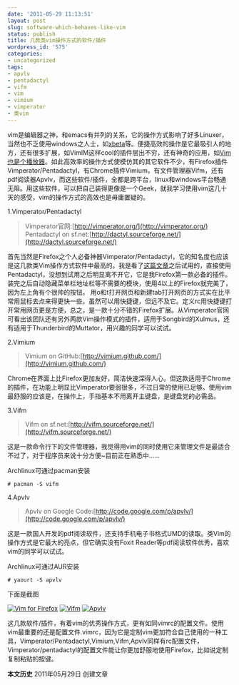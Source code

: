 ```yaml
---
date: '2011-05-29 11:13:51'
layout: post
slug: software-which-behaves-like-vim
status: publish
title: 几款类vim操作方式的软件/插件
wordpress_id: '575'
categories:
- uncategorized
tags:
- apvlv
- pentadactyl
- vifm
- vim
- vimium
- vimperator
- 类vim
---
```


vim是编辑器之神，和emacs有并列的关系，它的操作方式影响了好多Linuxer，当然也不乏使用windows之人士，如[xbeta](http://xbeta.info)等。便捷高效的操作是它最吸引人的地方，还有很多扩展，如VimIM这样cool的插件层出不穷，还有神奇的应用，如[Vim也是个播放器](http://qixinglu.com/archives/vim_is_ascii_player)。如此高效率的操作方式使模仿其的其它软件不少，有Firefox插件Vimperator/Pentadactyl，有Chrome插件Vimium，有文件管理器Vifm，还有pdf阅读器Apvlv，而这些软件/插件，全都是跨平台，linux和windows平台畅通无阻。用这些软件，可以把自己装得更像是一个Geek，就我学习使用vim这几十天的感受，vim的操作方式的高效也是毋庸置疑的。

1.Vimperator/Pentadactyl



> Vimperator官网:[http://vimperator.org/](http://vimperator.org/)
Pentadactyl on sf.net:[http://dactyl.sourceforge.net/](http://dactyl.sourceforge.net/)



首先当然是Firefox之个人必备神器Vimperator/Pentadactyl，它的知名度也应该是这几款类Vim操作方式软件中最高的。我是看了[这篇文章](http://xbeta.info/vimperator.htm)之后试用的，直接使用Pentadactyl，没想到试用之后明显离不开它，它是我Firefox第一款必备的插件。装完之后自动隐藏菜单栏地址栏等不需要的模块，使用4以上的Firefox就完美了，因为左上角有个很帅的按钮。
用o和t打开网页和新建tab打开网页的方式实在比平常用鼠标去点来得更快一些，虽然可以用快捷键，但远不及它。定义rc用快捷键打开常用网页更是方便，总之，是一款十分不错的Firefox扩展。从Vimperator官网可看出该团队还有另外两款Vim操作模式的插件，适用于Songbird的Xulmus，还有适用于Thunderbird的Muttator，用兴趣的同学可以试试。

2.Vimium



> Vimium on GitHub:[http://vimium.github.com/](http://vimium.github.com/)



Chrome在界面上比Firefox更加友好，简洁快速深得人心。但这款适用于Chrome的插件，在功能上明显比Vimperator要弱很多，不过日常的使用已足够。使用vim最舒服的应该是，在操作上，手指基本不用离开主键盘，是键盘党的必需品。

3.Vifm



> Vifm on sf.net:[http://vifm.sourceforge.net/](http://vifm.sourceforge.net/)



这是一款命令行下的文件管理器，我觉得用vim的同时使用它来管理文件是最适合不过了，对于程序员来说十分方便~目前正在熟悉中……

Archlinux可通过pacman安装

    
    # pacman -S vifm



4.Apvlv



> Apvlv on Google Code:[http://code.google.com/p/apvlv/](http://code.google.com/p/apvlv/)



这是一款国人开发的pdf阅读软件，还支持手机电子书格式UMD的读取。类Vim的操作方式是它最大的亮点，但它确实没有Foxit Reader等pdf阅读软件优秀，喜欢vim的同学可以试试。

Archlinux可通过AUR安装

    
    # yaourt -S apvlv



下面是截图

[![Vim for Firefox](http://i951.photobucket.com/albums/ad353/Fooleap/Blog/Fooleap/vim-for-firefox.png)](http://i951.photobucket.com/albums/ad353/Fooleap/Blog/Fooleap/vim-for-firefox.png) [![Vifm](http://i951.photobucket.com/albums/ad353/Fooleap/Blog/Fooleap/vifm.png)](http://i951.photobucket.com/albums/ad353/Fooleap/Blog/Fooleap/vifm.png) [![Apvlv](http://i951.photobucket.com/albums/ad353/Fooleap/Blog/Fooleap/apvlv.png)](http://i951.photobucket.com/albums/ad353/Fooleap/Blog/Fooleap/apvlv.png)

这几款软件/插件，有着vim的优秀操作方式，更有如同vimrc的配置文件。使用vim最重要的还是配置文件.vimrc，因为它是定制vim更加符合自己使用的一种工具，Vimperator/Pentadactyl,Vimium,Vifm,Apvlv同样有rc配置文件，Vimperator/pentadactyl的配置文件能让你更加舒服地使用Firefox，比如说定制复制粘贴的按键。

**本文历史**
2011年05月29日  创建文章
